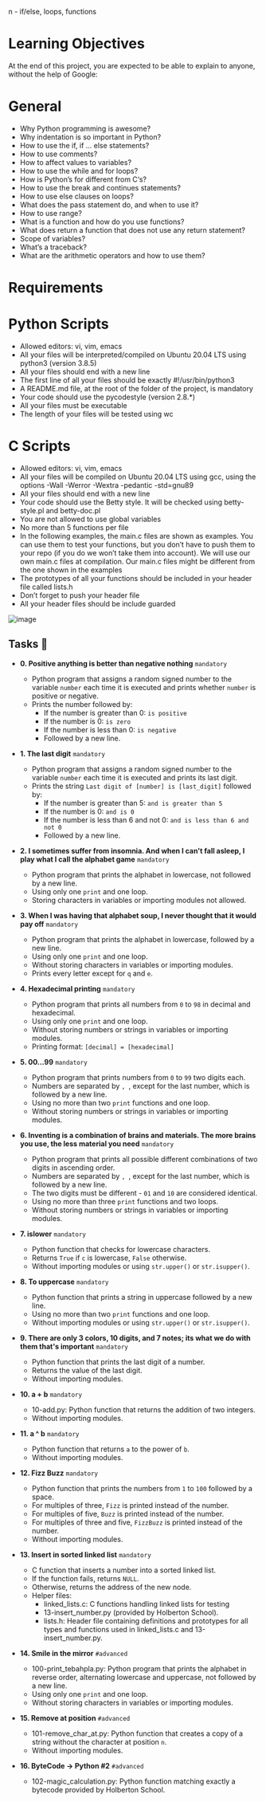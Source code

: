 
n - if/else, loops, functions

# Learning Objectives
At the end of this project, you are expected to be able to explain to anyone, without the help of Google:

# General
* Why Python programming is awesome?
* Why indentation is so important in Python?
* How to use the if, if ... else statements?
* How to use comments?
* How to affect values to variables?
* How to use the while and for loops?
* How is Python’s for different from C‘s?
* How to use the break and continues statements?
* How to use else clauses on loops?
* What does the pass statement do, and when to use it?
* How to use range?
* What is a function and how do you use functions?
* What does return a function that does not use any return statement?
* Scope of variables?
* What’s a traceback?
* What are the arithmetic operators and how to use them?

# Requirements
# Python Scripts
* Allowed editors: vi, vim, emacs
* All your files will be interpreted/compiled on Ubuntu 20.04 LTS using python3 (version 3.8.5)
* All your files should end with a new line
* The first line of all your files should be exactly #!/usr/bin/python3
* A README.md file, at the root of the folder of the project, is mandatory
* Your code should use the pycodestyle (version 2.8.*)
* All your files must be executable
* The length of your files will be tested using wc
# C Scripts
* Allowed editors: vi, vim, emacs
* All your files will be compiled on Ubuntu 20.04 LTS using gcc, using the options -Wall -Werror -Wextra -pedantic -std=gnu89
* All your files should end with a new line
* Your code should use the Betty style. It will be checked using betty-style.pl and betty-doc.pl
* You are not allowed to use global variables
* No more than 5 functions per file
* In the following examples, the main.c files are shown as examples. You can use them to test your functions, but you don’t have to push them to your repo (if you do we won’t take them into account). We will use our own main.c files at compilation. Our main.c files might be different from the one shown in the examples
* The prototypes of all your functions should be included in your header file called lists.h
* Don’t forget to push your header file
* All your header files should be include guarded

![image](https://github.com/minarob23/alx-higher_level_programming/assets/102999008/0b5ba708-feaa-40d7-9244-8cb8afc719e5)

## Tasks :page_with_curl:

* **0. Positive anything is better than negative nothing** `mandatory`
  * Python program that assigns a random signed number to the variable `number` each time it is executed and prints whether `number` is positive or negative.
  * Prints the number followed by:
    * If the number is greater than 0: `is positive`
    * If the number is 0: `is zero`
    * If the number is less than 0: `is negative`
    * Followed by a new line.
 

* **1. The last digit** `mandatory`
  * Python program that assigns a random signed number to the variable `number` each time it is executed and prints its last digit.
  * Prints the string `Last digit of [number] is [last_digit]` followed by:
    * If the number is greater than 5: `and is greater than 5`
    * If the number is 0: `and is 0`
    * If the number is less than 6 and not 0: `and is less than 6 and not 0`
    * Followed by a new line.
    

* **2. I sometimes suffer from insomnia. And when I can't fall asleep, I play what I call the alphabet game** `mandatory`
  * Python program that prints the alphabet in lowercase, not followed by a new line.
  * Using only one `print` and one loop.
  * Storing characters in variables or importing modules not allowed.

* **3. When I was having that alphabet soup, I never thought that it would pay off** `mandatory`
  * Python program that prints the alphabet in lowercase, followed by a new line.
  * Using only one `print` and one loop.
  * Without storing characters in variables or importing modules.
  * Prints every letter except for `q` and `e`.

* **4. Hexadecimal printing** `mandatory`
  * Python program that prints all numbers from `0` to `98` in decimal and hexadecimal.
  * Using only one `print` and one loop.
  * Without storing numbers or strings in variables or importing modules.
  * Printing format: `[decimal] = [hexadecimal]`

* **5. 00...99** `mandatory`
  * Python program that prints numbers from `0` to `99` two digits each.
  * Numbers are separated by `, `, except for the last number, which is followed by a new line.
  * Using no more than two `print` functions and one loop.
  * Without storing numbers or strings in variables or importing modules.

* **6. Inventing is a combination of brains and materials. The more brains you use, the less material you need** `mandatory`
  * Python program that prints all possible different combinations of two digits in ascending order.
  * Numbers are separated by `, `, except for the last number, which is followed by a new line.
  * The two digits must be different - `01` and `10` are considered identical.
  * Using no more than three `print` functions and two loops.
  * Without storing numbers or strings in variables or importing modules.

* **7. islower** `mandatory`
  * Python function that checks for lowercase characters.
  * Returns `True` if `c` is lowercase, `False` otherwise.
  * Without importing modules or using `str.upper()` or `str.isupper()`.

* **8. To uppercase** `mandatory`
  * Python function that prints a string in
  uppercase followed by a new line.
  * Using no more than two `print` functions and one loop.
  * Without importing modules or using `str.upper()` or `str.isupper()`.

* **9. There are only 3 colors, 10 digits, and 7 notes; its what we do with them that's important** `mandatory`
  * Python function that prints the last digit of a number.
  * Returns the value of the last digit.
  * Without importing modules.

* **10. a + b** `mandatory`
  * 10-add.py: Python function that returns the addition of two integers.
  * Without importing modules.

* **11. a ^ b** `mandatory`
  * Python function that returns `a` to the power of `b`.
  * Without importing modules.

* **12. Fizz Buzz** `mandatory`
  * Python function that prints the numbers from `1` to `100` followed by a space.
  * For multiples of three, `Fizz` is printed instead of the number.
  * For multiples of five, `Buzz` is printed instead of the number.
  * For multiples of three and five, `FizzBuzz` is printed instead of the number.
  * Without importing modules.

* **13. Insert in sorted linked list** `mandatory`
  * C function that inserts a number into a sorted linked list.
  * If the function fails, returns `NULL`.
  * Otherwise, returns the address of the new node.
  * Helper files:
    * linked_lists.c: C functions handling linked lists for testing
    * 13-insert_number.py (provided by Holberton School).
    * lists.h: Header file containing definitions and prototypes for all types and functions used in linked_lists.c and 13-insert_number.py.
    

* **14. Smile in the mirror** `#advanced`
  * 100-print_tebahpla.py: Python program that prints the alphabet in reverse order, alternating lowercase and uppercase, not followed by a new line.
  * Using only one `print` and one loop.
  * Without storing characters in variables or importing modules.

* **15. Remove at position** `#advanced`
  * 101-remove_char_at.py: Python function that creates a copy of a string without the character at position `n`.
  * Without importing modules.

* **16. ByteCode -> Python #2** `#advanced`
  * 102-magic_calculation.py: Python function matching exactly a
  bytecode provided by Holberton School.


